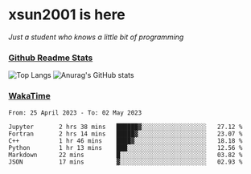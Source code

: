 # xsun2001 is here

*Just a student who knows a little bit of programming*

### [Github Readme Stats](https://github.com/anuraghazra/github-readme-stats)

![Top Langs](https://github-readme-stats.vercel.app/api/top-langs/?username=xsun2001&layout=compact&theme=radical) ![Anurag's GitHub stats](https://github-readme-stats.vercel.app/api?username=xsun2001&show_icons=true&theme=radical)

### [WakaTime](https://wakatime.com)

<!--START_SECTION:waka-->

```text
From: 25 April 2023 - To: 02 May 2023

Jupyter       2 hrs 38 mins   ██████▓░░░░░░░░░░░░░░░░░░   27.12 %
Fortran       2 hrs 14 mins   █████▓░░░░░░░░░░░░░░░░░░░   23.07 %
C++           1 hr 46 mins    ████▓░░░░░░░░░░░░░░░░░░░░   18.18 %
Python        1 hr 13 mins    ███░░░░░░░░░░░░░░░░░░░░░░   12.56 %
Markdown      22 mins         █░░░░░░░░░░░░░░░░░░░░░░░░   03.82 %
JSON          17 mins         ▓░░░░░░░░░░░░░░░░░░░░░░░░   02.93 %
```

<!--END_SECTION:waka-->
